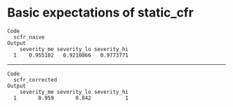 # Basic expectations of static_cfr

    Code
      scfr_naive
    Output
        severity_me severity_lo severity_hi
      1    0.955102   0.9210866   0.9773771

---

    Code
      scfr_corrected
    Output
        severity_me severity_lo severity_hi
      1       0.959       0.842           1

